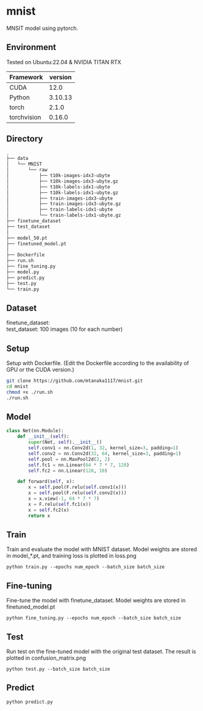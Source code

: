 # mnist
MNSIT model using pytorch.

## Environment
Tested on Ubuntu:22.04 & NVIDIA TITAN RTX  

| Framework             | version    |
| --------------------- | ---------- |
| CUDA                  | 12.0       |
| Python                | 3.10.13    |
| torch                 | 2.1.0      |
| torchvision           | 0.16.0     |


## Directory
```bash
.
├── data
│   └── MNIST
│       └── raw
│           ├── t10k-images-idx3-ubyte
│           ├── t10k-images-idx3-ubyte.gz
│           ├── t10k-labels-idx1-ubyte
│           ├── t10k-labels-idx1-ubyte.gz
│           ├── train-images-idx3-ubyte
│           ├── train-images-idx3-ubyte.gz
│           ├── train-labels-idx1-ubyte
│           └── train-labels-idx1-ubyte.gz
├── finetune_dataset
├── test_dataset
│
├── model_50.pt
├── finetuned_model.pt
│
├── Dockerfile
├── run.sh
├── fine_tuning.py
├── model.py
├── predict.py
├── test.py
└── train.py
```

## Dataset
finetune_dataset:  
test_dataset: 100 images (10 for each number)  


## Setup
Setup with Dockerfile. (Edit the Dockerfile according to the availability of GPU or the CUDA version.)
```bash
git clone https://github.com/mtanaka1117/mnist.git
cd mnist
chmod +x ./run.sh
./run.sh
```

## Model
```python
class Net(nn.Module):
    def __init__(self):
        super(Net, self).__init__()
        self.conv1 = nn.Conv2d(1, 32, kernel_size=3, padding=1)
        self.conv2 = nn.Conv2d(32, 64, kernel_size=3, padding=1)
        self.pool = nn.MaxPool2d(2, 2)
        self.fc1 = nn.Linear(64 * 7 * 7, 128)
        self.fc2 = nn.Linear(128, 10)

    def forward(self, x):
        x = self.pool(F.relu(self.conv1(x)))
        x = self.pool(F.relu(self.conv2(x)))
        x = x.view(-1, 64 * 7 * 7)
        x = F.relu(self.fc1(x))
        x = self.fc2(x)
        return x
```


## Train
Train and evaluate the model with MNIST dataset.
Model weights are stored in model_*.pt, and training loss is plotted in loss.png
```
python train.py --epochs num_epoch --batch_size batch_size
```

## Fine-tuning
Fine-tune the model with finetune_dataset.
Model weights are stored in finetuned_model.pt
```
python fine_tuning.py --epochs num_epoch --batch_size batch_size
```

## Test
Run test on the fine-tuned model with the original test dataset.
The result is plotted in confusion_matrix.png
```
python test.py --batch_size batch_size
```

## Predict
```
python predict.py
```

